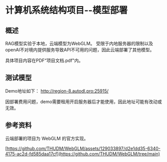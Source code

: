 <h1>计算机系统结构项目--模型部署</h1>

## 概述

RAG模型实验于本地，云端模型为WebGLM。
受限于内地服务器的限制以及openAI不对境内提供服务导致API不可用的问题，因此云端部署了其他模型。


具体项目内容在PDF“项目文档.pdf"内。

## 测试模型
Demo地址如下：
http://region-8.autodl.pro:25915/

因部署费用问题，demo需要租用开启服务器后才能使用，因此地址可能有改动或无效。

## 参考资料
云端部署的项目为 WebGLM 的官方实现。

[https://github.com/THUDM/WebGLM/assets/129033897/d2e1dd35-6340-4175-ac2d-fd585daa17cf](https://github.com/THUDM/WebGLM/tree/main)

